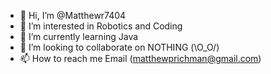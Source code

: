 - 👋 Hi, I’m @Matthewr7404
- 👀 I’m interested in Robotics and Coding
- 🌱 I’m currently learning Java
- 💞️ I’m looking to collaborate on NOTHING (\O_O/)
- 📫 How to reach me Email (matthewprichman@gmail.com)

<!---
Matthewr7404/Matthewr7404 is a ✨ special ✨ repository because its `README.md` (this file) appears on your GitHub profile.
You can click the Preview link to take a look at your changes.
--->
